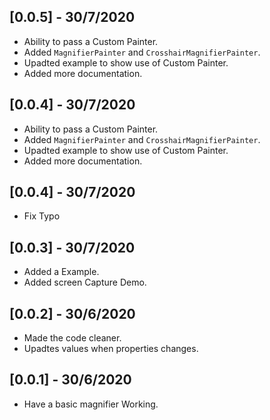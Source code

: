 ## [0.0.5] - 30/7/2020

- Ability to pass a Custom Painter.
- Added `MagnifierPainter` and `CrosshairMagnifierPainter`.
- Upadted example to show use of Custom Painter.
- Added more documentation.

## [0.0.4] - 30/7/2020

- Ability to pass a Custom Painter.
- Added `MagnifierPainter` and `CrosshairMagnifierPainter`.
- Upadted example to show use of Custom Painter.
- Added more documentation.

## [0.0.4] - 30/7/2020

- Fix Typo

## [0.0.3] - 30/7/2020

- Added a Example.
- Added screen Capture Demo.

## [0.0.2] - 30/6/2020

- Made the code cleaner.
- Upadtes values when properties changes.

## [0.0.1] - 30/6/2020

- Have a basic magnifier Working.
